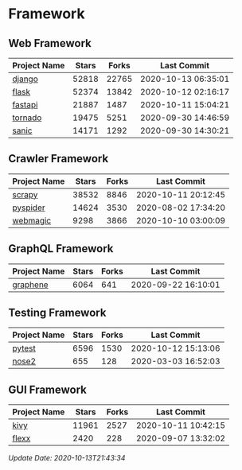 # Framework

## Web Framework

| Project Name | Stars | Forks | Last Commit |
| ------------ | ----- | ----- | ----------- |
| [django](https://github.com/django/django) | 52818 | 22765 | 2020-10-13 06:35:01 |
| [flask](https://github.com/pallets/flask) | 52374 | 13842 | 2020-10-12 02:16:17 |
| [fastapi](https://github.com/tiangolo/fastapi) | 21887 | 1487 | 2020-10-11 15:04:21 |
| [tornado](https://github.com/tornadoweb/tornado) | 19475 | 5251 | 2020-09-30 14:46:59 |
| [sanic](https://github.com/huge-success/sanic) | 14171 | 1292 | 2020-09-30 14:30:21 |

## Crawler Framework

| Project Name | Stars | Forks | Last Commit |
| ------------ | ----- | ----- | ----------- |
| [scrapy](https://github.com/scrapy/scrapy) | 38532 | 8846 | 2020-10-11 20:12:45 |
| [pyspider](https://github.com/binux/pyspider) | 14624 | 3530 | 2020-08-02 17:34:20 |
| [webmagic](https://github.com/code4craft/webmagic) | 9298 | 3866 | 2020-10-10 03:00:09 |

## GraphQL Framework

| Project Name | Stars | Forks | Last Commit |
| ------------ | ----- | ----- | ----------- |
| [graphene](https://github.com/graphql-python/graphene) | 6064 | 641 | 2020-09-22 16:10:01 |

## Testing Framework

| Project Name | Stars | Forks | Last Commit |
| ------------ | ----- | ----- | ----------- |
| [pytest](https://github.com/pytest-dev/pytest) | 6596 | 1530 | 2020-10-12 15:13:06 |
| [nose2](https://github.com/nose-devs/nose2) | 655 | 128 | 2020-03-03 16:52:03 |

## GUI Framework

| Project Name | Stars | Forks | Last Commit |
| ------------ | ----- | ----- | ----------- |
| [kivy](https://github.com/kivy/kivy) | 11961 | 2527 | 2020-10-11 10:42:15 |
| [flexx](https://github.com/flexxui/flexx) | 2420 | 228 | 2020-09-07 13:32:02 |

*Update Date: 2020-10-13T21:43:34*